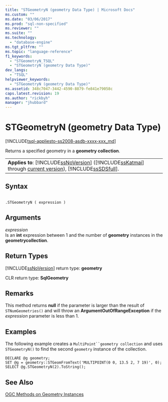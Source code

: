 ```yaml
---
title: "STGeometryN (geometry Data Type) | Microsoft Docs"
ms.custom: ""
ms.date: "03/06/2017"
ms.prod: "sql-non-specified"
ms.reviewer: ""
ms.suite: ""
ms.technology: 
  - "database-engine"
ms.tgt_pltfrm: ""
ms.topic: "language-reference"
f1_keywords: 
  - "STGeometryN_TSQL"
  - "STGeometryN (geometry Data Type)"
dev_langs: 
  - "TSQL"
helpviewer_keywords: 
  - "STGeometryN (geometry Data Type)"
ms.assetid: 348c7047-3442-4590-8879-fe841e79058c
caps.latest.revision: 19
ms.author: "rickbyh"
manager: "jhubbard"
---
```

# STGeometryN (geometry Data Type)
[!INCLUDE[tsql-appliesto-ss2008-asdb-xxxx-xxx_md](../../relational-databases/import-export/includes/tsql-appliesto-ss2008-asdb-xxxx-xxx-md.md)]

  Returns a specified geometry in a **geometry collection**.  
  
||  
|-|  
|**Applies to**: [!INCLUDE[ssNoVersion](../../advanced-analytics/r-services/includes/ssnoversion-md.md)] ([!INCLUDE[ssKatmai](../../analysis-services/data-mining/includes/sskatmai-md.md)] through [current version](http://go.microsoft.com/fwlink/p/?LinkId=299658)), [!INCLUDE[ssSDSfull](../../analysis-services/multidimensional-models/includes/sssdsfull-md.md)].|  
  
## Syntax  
  
```  
  
.STGeometryN ( expression )  
```  
  
## Arguments  
 *expression*  
 Is an **int** expression between 1 and the number of **geometry** instances in the **geometrycollection**.  
  
## Return Types  
 [!INCLUDE[ssNoVersion](../../advanced-analytics/r-services/includes/ssnoversion-md.md)] return type: **geometry**  
  
 CLR return type: **SqlGeometry**  
  
## Remarks  
 This method returns **null** if the parameter is larger than the result of `STNumGeometries()` and will throw an **ArgumentOutOfRangeException** if the *expression* parameter is less than 1.  
  
## Examples  
 The following example creates a `MultiPoint``geometry collection` and uses `STGeometryN()` to find the second `geometry` instance of the collection.  
  
```  
DECLARE @g geometry;  
SET @g = geometry::STGeomFromText('MULTIPOINT(0 0, 13.5 2, 7 19)', 0);  
SELECT @g.STGeometryN(2).ToString();  
```  
  
## See Also  
 [OGC Methods on Geometry Instances](../../t-sql/data-types/ogc-methods-on-geometry-instances.md)  
  
  